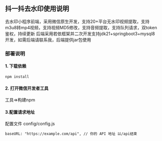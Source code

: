 ## 抖一抖去水印使用说明

去水印小程序前端，采用微信原生开发，支持20+平台无水印视频提取，支持m3u8转mp4视频，支持视频MD5修改，支持音频提取，支持队列请求，双token鉴权，持续更新 后端采用若依框架并二次开发支持jdk21+springboot3+mysql8开发，如需后端请联系我，后端提供jar包使用

### 部署说明

#### 1. 下载依赖

```
npm install
```

#### 2. 打开微信开发者工具

工具=>构建npm

#### 3.配置请求地址

配置文件 config/config.js

```
baseURL: "https://example.com/api", // 你的 API 地址 以/api结束
```

